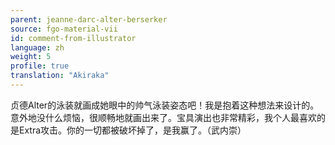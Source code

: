 ```yaml
---
parent: jeanne-darc-alter-berserker
source: fgo-material-vii
id: comment-from-illustrator
language: zh
weight: 5
profile: true
translation: "Akiraka"
---
```


贞德Alter的泳装就画成她眼中的帅气泳装姿态吧！我是抱着这种想法来设计的。意外地没什么烦恼，很顺畅地就画出来了。宝具演出也非常精彩，我个人最喜欢的是Extra攻击。你的一切都被破坏掉了，是我赢了。（武内崇）
